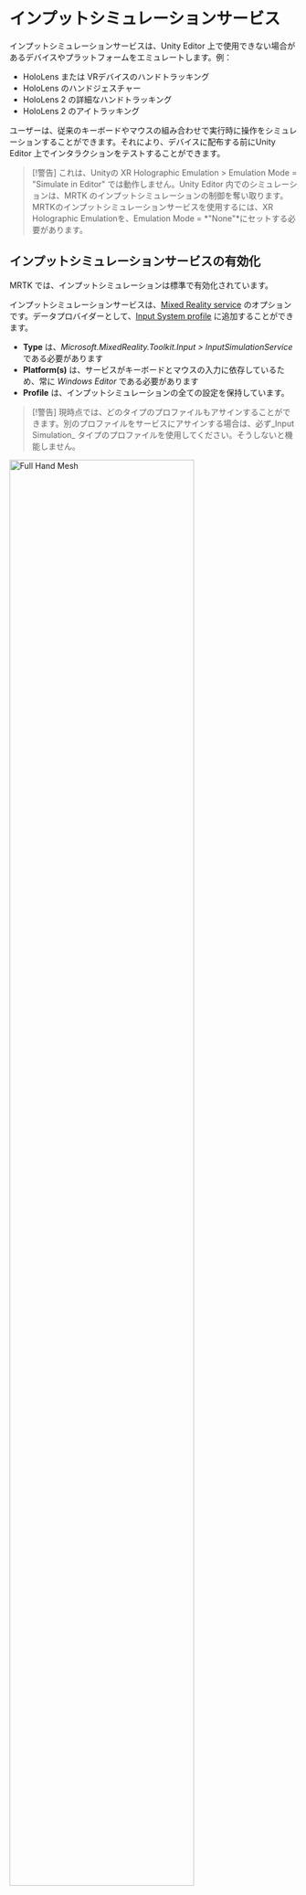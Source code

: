 # インプットシミュレーションサービス

インプットシミュレーションサービスは、Unity Editor 上で使用できない場合があるデバイスやプラットフォームをエミュレートします。例：

* HoloLens または VRデバイスのハンドトラッキング
* HoloLens のハンドジェスチャー
* HoloLens 2 の詳細なハンドトラッキング
* HoloLens 2 のアイトラッキング

ユーザーは、従来のキーボードやマウスの組み合わせで実行時に操作をシミュレーションすることができます。それにより、デバイスに配布する前にUnity Editor 上でインタラクションをテストすることができます。

> [!警告]
> これは、Unityの XR Holographic Emulation > Emulation Mode = "Simulate in Editor" では動作しません。Unity Editor 内でのシミュレーションは、MRTK のインプットシミュレーションの制御を奪い取ります。MRTKのインプットシミュレーションサービスを使用するには、XR Holographic Emulationを、Emulation Mode = *"None"*にセットする必要があります。

## インプットシミュレーションサービスの有効化

MRTK では、インプットシミュレーションは標準で有効化されています。

インプットシミュレーションサービスは、[Mixed Reality service](../MixedRealityServices.md) のオプションです。データプロバイダーとして、[Input System profile](../Input/InputProviders.md) に追加することができます。

* __Type__ は、_Microsoft.MixedReality.Toolkit.Input > InputSimulationService_ である必要があります
* __Platform(s)__ は、サービスがキーボードとマウスの入力に依存しているため、常に _Windows Editor_ である必要があります
* __Profile__ は、インプットシミュレーションの全ての設定を保持しています。

> [!警告]
> 現時点では、どのタイプのプロファイルもアサインすることができます。別のプロファイルをサービスにアサインする場合は、必ず_Input Simulation_ タイプのプロファイルを使用してください。そうしないと機能しません。

<a target="_blank" href="../../Documentation/Images/InputSimulation/MRTK_InputSimulation_InputSystemDataProviders.png">
  <img src="../../Documentation/Images/InputSimulation/MRTK_InputSimulation_InputSystemDataProviders.png" title="Full Hand Mesh" width="80%" class="center" />
</a>

リンクされたプロファイルを開くことでインプットシミュレーションの設定にアクセスすることができます。

<a target="_blank" href="../../Documentation/Images/InputSimulation/MRTK_InputSimulation_InputSimulationProfile.png">
  <img src="../../Documentation/Images/InputSimulation/MRTK_InputSimulation_InputSimulationProfile.png" title="Full Hand Mesh" width="80%" class="center" />
</a>

# カメラコントロール

頭の動きはインプットシミュレーションサービスでエミュレートされます。

<a target="_blank" href="../../Documentation/Images/InputSimulation/MRTK_InputSimulation_CameraControlSettings.png">
  <img src="../../Documentation/Images/InputSimulation/MRTK_InputSimulation_CameraControlSettings.png" title="Full Hand Mesh" width="80%" class="center" />
</a>

## カメラの回転

1. Editor ウインドウにカーソルを合わせます

   _ボタンを押しても動作しない場合、ウインドウのクリックが必要な場合があります_

2. __Mouse Look Button__ (標準ではマウスの右クリック)を押したままにします
3. マウスをウインドウ内で動かしてカメラを回転させます

## カメラの移動

移動キーを押し続けます（W/A/S/D が 前/左/後/右 に対応します）

<iframe width="560" height="315" src="https://www.youtube.com/embed/Z7L4I1ET7GU" class="center" frameborder="0" allow="accelerometer; encrypted-media; gyroscope; picture-in-picture" allowfullscreen />

# ハンドシミュレーション

インプットシミュレーションサービスは、ハンドデバイスをサポートします。バーチャルハンドは、ボタンやグラブ可能オブジェクトなどの、ハンドデバイスをサポートしたオブジェクトと対話することができます。

<a target="_blank" href="../../Documentation/Images/InputSimulation/MRTK_InputSimulation_HandSimulationMode.png">
  <img src="../../Documentation/Images/InputSimulation/MRTK_InputSimulation_HandSimulationMode.png" title="Full Hand Mesh" width="80%" class="center" />
</a>

__Hand Simulation Mode__ は、２つの異なる入力モデルを切り替えて使用できます。

* _Articulated Hands_: 関節の位置を持った関節式の手をシミュレートします

   HoloLens 2 のインタラクションモデルをエミュレートします

   このモードでは、手の正確な位置やタッチに基づいたインタラクションをシミュレートできます

* _Gestures_: Air Tap や基本的なジェスチャーを持ったシンプルな手をシミュレートします

  [HoloLens interaction model](https://docs.microsoft.com/en-us/windows/mixed-reality/gestures) をエミュレートします。

   フォーカスは視線ポインタを使ってコントロールします。_Air Tap_ ジェスチャーでボタンと対話します

## 手の動きのコントロール

<a target="_blank" href="../../Documentation/Images/InputSimulation/MRTK_InputSimulation_HandControlSettings.png">
  <img src="../../Documentation/Images/InputSimulation/MRTK_InputSimulation_HandControlSettings.png" title="Full Hand Mesh" width="80%" class="center" />
</a>

_Left/Right Hand Manipulation Key_ （標準では 左Shift/Space がそれぞれ 左手/右手 に対応）を押し続けてそれぞれの手をコントロールします。キーを押し続けている間、手が表示されます。マウスの動きで手を移動できます。

Manipuration キーが押されなくなると、手は短い _Hand Hide Timeout_ の後に表示されなくなります。
手の表示を永続的に切り替えるには、 _Toggle Left/Right Hand Key_ （標準では T/Y が 左手/右手 に対応）を押してください。Toggle キーを再度押すと、再度手の表示を消すことができます。

<a target="_blank" href="../../Documentation/Images/InputSimulation/MRTK_InputSimulation_HandPlacementSettings.png">
  <img src="../../Documentation/Images/InputSimulation/MRTK_InputSimulation_HandPlacementSettings.png" title="Full Hand Mesh" width="80%" class="center" />
</a>

手は、_mouse wheel_ を使って遠ざけたり近づけたりすることができます。
標準では、手はマウスのスクロールに応じてややゆっくり動きますが、*Hand Depth Multiplier* に大きな数字を入れることによって動きを速くすることができます。

初期状態のカメラと手が表示される距離は、*Default Hand Distance.* で制御できます。

標準では、シミュレートされた手の関節は完全に静的なものです。実機デバイスでは、ハンドトラッキングの根本として、いくらかのジッターやノイズが発生することに注意してください。
実機デバイスでは手のメッシュや関節が有効になっているのを見ることができます（そして、手を完全に静止させていても少しジッターが発生するのがわかります）。*Hand Jitter Amount* をプラスの値（例として上の画像にあるように 0.1 程度）にすることにより、ジッターのシミュレーションを行うことができます。

<a target="_blank" href="../../Documentation/Images/InputSimulation/MRTK_InputSimulation_HandRotationSettings.png">
  <img src="../../Documentation/Images/InputSimulation/MRTK_InputSimulation_HandRotationSettings.png" title="Full Hand Mesh" width="80%" class="center" />
</a>

正確な方向が必要な場合、手を回転させることができます。

* ヨー : Y軸回転 (標準では E/Q キーが  時計回り/反時計回り回転に対応)
* ピッチ : X軸回転 (標準では F/R キーが  時計回り/反時計回り回転に対応)
* ロール : Z軸回転 (標準では X/Z キーが  時計回り/反時計回り回転に対応)

<iframe width="560" height="315" src="https://www.youtube.com/embed/uRYfwuqsjBQ" class="center" frameborder="0" allow="accelerometer; encrypted-media; gyroscope; picture-in-picture" allowfullscreen />

## ハンドジェスチャー

ピンチ、グラブ、指差しなどのハンドジェスチャーをシミュレートできます

<a target="_blank" href="../../Documentation/Images/InputSimulation/MRTK_InputSimulation_HandGestureSettings.png">
  <img src="../../Documentation/Images/InputSimulation/MRTK_InputSimulation_HandGestureSettings.png" title="Full Hand Mesh" width="80%" class="center" />
</a>

1. 最初に、Manipuration キー（左Shift/Space）を使って手を有効にしてください

   別の方法では、Toggle キー（T/Y）を使って手の on/off を切り替えることもできます

2. 操作の間、マウスボタンを押し続けることによってハンドジェスチャーを実行することができます

_Left/Middle/Right Mouse Hand Gesture_ 設定を使用して、各マウスボタンを、手の形が異なるジェスチャーにマップすることができます。

> [!注意]
> _Pinch_ ジェスチャーは、この時点では "Select" アクションを発生させる唯一のジェスチャーです

## 片手での操作

1. 手をコントロールするキー（Space/左Shift）を押し続けてください
2. オブジェクトをポイントしてください
3. マウスボタンを押し続けるとピンチ操作となります
4. マウスでオブジェクトを動かしてください
5. マウスボタンを離すと操作が終了します

<iframe width="560" height="315" src="https://www.youtube.com/embed/rM0xaHam6wM" class="center" frameborder="0" allow="accelerometer; encrypted-media; gyroscope; picture-in-picture" allowfullscreen />

## 両手での操作

オブジェクトを両手で操作するには、手を永続化するモードが推奨されます

1. Toggle キー（T/Y）を押すことで両手の表示を切り替えることができます
2. １回に１つの手を操作します
   1. _Space_ を押し続けて右手を操作します
   2. グラブしたいオブジェクトに手を動かします
   3. マウスボタンを押して _Pinch_ ジェスチャーを有効にします。永続化モードではマウスボタンを離すまでジェスチャーが有効になります
3. 同じ手順をもう片方の手で繰り返します。同じオブジェクトの別のポイントをグラブします
4. これで両手で同じオブジェクトをグラブした状態になるので、それぞれの手を動かして両手での操作を行います

<iframe width="560" height="315" src="https://www.youtube.com/embed/Qol5OFNfN14" class="center" frameborder="0" allow="accelerometer; encrypted-media; gyroscope; picture-in-picture" allowfullscreen />

## GGV インタラクション

1. [Input Simulation Profile](#enabling-the-input-simulation-service) で、__Hand Simulation Mode__ を _Gestures_ にすることにより、GGVのシミュレーションに切り替えることができます

    <a target="_blank" href="../../Documentation/Images/InputSimulation/MRTK_InputSimulation_SwitchToGGV.png">
      <img src="../../Documentation/Images/InputSimulation/MRTK_InputSimulation_SwitchToGGV.png" title="Full Hand Mesh" width="80%" class="center" />
    </a>

2. カメラを回転させて、視線カーソルを対話可能なオブジェクトにポイントします（左マウスボタンを使用）
3. _Space_ を押し続けて、右手を操作します
4. _left mouse button_ を押し続けてインタラクションします
5. 再度カメラを回転させてオブジェクトを操作します

<iframe width="560" height="315" src="https://www.youtube.com/embed/6841rRMdqWw" class="center" frameborder="0" allow="accelerometer; encrypted-media; gyroscope; picture-in-picture" allowfullscreen />

## アイトラッキング

[Eye tracking simulation](../EyeTracking/EyeTracking_BasicSetup.md#simulating-eye-tracking-in-the-unity-editor) は、[Input Simulation Profile](#enabling-the-input-simulation-service) の __Simulate Eye Position__ オプションをチェックすることで有効になります。これは GGV スタイルのインタラクションでは使用できません（ですので、 __Hand Simulation Mode__ が _Articulated_ にセットされていることを確認してください）
